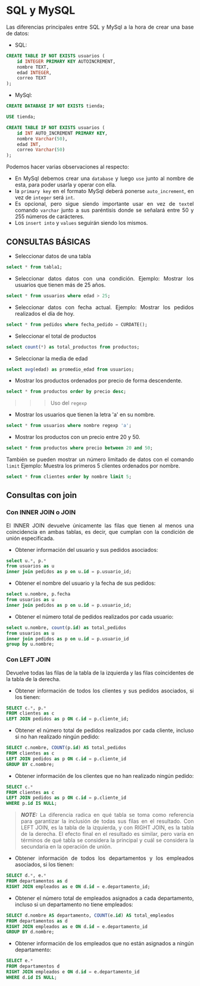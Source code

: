 <div align="justify">

# SQL y MySQL

Las diferencias principales entre SQL y MySql a la hora de crear una base de datos:

- SQL:
```sql
CREATE TABLE IF NOT EXISTS usuarios (
    id INTEGER PRIMARY KEY AUTOINCREMENT,
    nombre TEXT,
    edad INTEGER,
    correo TEXT
);
```
- MySql:
```sql
CREATE DATABASE IF NOT EXISTS tienda;

USE tienda;

CREATE TABLE IF NOT EXISTS usuarios (
    id INT AUTO_INCREMENT PRIMARY KEY,
    nombre Varchar(50),
    edad INT,
    correo Varchar(50)
);
```

Podemos hacer varias observaciones al respecto:
- En MySql debemos crear una ```database``` y luego ```use```  junto al nombre de esta, para poder usarla y operar con ella.
- la ```primary key``` en el formato MySql deberá ponerse ```auto_increment```, en vez de ```integer``` será ```int```.
- Es opcional, pero sigue siendo importante usar en vez de ```text```el comando ```varchar``` junto a sus paréntisis donde se señalará entre 50 y 255 números de carácteres.
- Los ```insert into``` y ```values``` seguirán siendo los mismos.



## CONSULTAS BÁSICAS

- Seleccionar datos de una tabla
```sql
select * from tabla1;
```
- Seleccionar datos datos con una condición. Ejemplo: Mostrar los usuarios que tienen más de 25 años.
```sql
select * from usuarios where edad > 25;
```
- Seleccionar datos con fecha actual. Ejemplo: Mostrar los pedidos realizados el día de hoy.
```sql
select * from pedidos where fecha_pedido = CURDATE();
```
- Seleccionar el total de productos
```sql
select count(*) as total_productos from productos;
```
- Seleccionar la media de edad
```sql
select avg(edad) as promedio_edad from usuarios;
```
- Mostrar los productos ordenados por precio de forma descendente.
```sql
select * from productos order by precio desc;
```
 >>> Uso del ```regexp```
- Mostrar los usuarios que tienen la letra 'a' en su nombre.
```sql
select * from usuarios where nombre regexp 'a';
```
- Mostrar los productos con un precio entre 20 y 50.
```sql
select * from productos where precio between 20 and 50;
```
También se pueden mostrar un número limitado de datos con el comando ```limit``` Ejemplo: Muestra los primeros 5 clientes ordenados por nombre.
```sql
select * from clientes order by nombre limit 5;
```

## Consultas con join
### Con INNER JOIN o JOIN
El INNER JOIN devuelve únicamente las filas que tienen al menos una coincidencia en ambas tablas, es decir, que cumplan con la condición de unión especificada.
- Obtener información del usuario y sus pedidos asociados:
```sql
select u.*, p.*
from usuarios as u
inner join pedidos as p on u.id = p.usuario_id;
```
- Obtener el nombre del usuario y la fecha de sus pedidos:
```sql
select u.nombre, p.fecha
from usuarios as u
inner join pedidos as p on u.id = p.usuario_id;
```
- Obtener el número total de pedidos realizados por cada usuario:
```sql
select u.nombre, count(p.id) as total_pedidos
from usuarios as u
inner join pedidos as p on u.id = p.usuario_id
group by u.nombre;
```
### Con LEFT JOIN
Devuelve todas las filas de la tabla de la izquierda y las filas coincidentes de la tabla de la derecha.
- Obtener información de todos los clientes y sus pedidos asociados, si los tienen:
```sql
SELECT c.*, p.*
FROM clientes as c
LEFT JOIN pedidos as p ON c.id = p.cliente_id;
```
- Obtener el número total de pedidos realizados por cada cliente, incluso si no han realizado ningún pedido:
```sql
SELECT c.nombre, COUNT(p.id) AS total_pedidos
FROM clientes as c
LEFT JOIN pedidos as p ON c.id = p.cliente_id
GROUP BY c.nombre;
```
- Obtener información de los clientes que no han realizado ningún pedido:
```sql
SELECT c.*
FROM clientes as c
LEFT JOIN pedidos as p ON c.id = p.cliente_id
WHERE p.id IS NULL;
```
> **_NOTE:_**
> La diferencia radica en qué tabla se toma como referencia para garantizar la inclusión de todas sus filas en el resultado. Con LEFT JOIN, es la tabla de la izquierda, y con RIGHT JOIN, es la tabla de la derecha. El efecto final en el resultado es similar, pero varía en términos de qué tabla se considera la principal y cuál se considera la secundaria en la operación de unión.

- Obtener información de todos los departamentos y los empleados asociados, si los tienen:
```sql
SELECT d.*, e.*
FROM departamentos as d
RIGHT JOIN empleados as e ON d.id = e.departamento_id;
```
- Obtener el número total de empleados asignados a cada departamento, incluso si un departamento no tiene empleados:
```sql
SELECT d.nombre AS departamento, COUNT(e.id) AS total_empleados
FROM departamentos as d
RIGHT JOIN empleados as e ON d.id = e.departamento_id
GROUP BY d.nombre;
```
- Obtener información de los empleados que no están asignados a ningún departamento:
```sql
SELECT e.*
FROM departamentos d
RIGHT JOIN empleados e ON d.id = e.departamento_id
WHERE d.id IS NULL;
```




</div>
